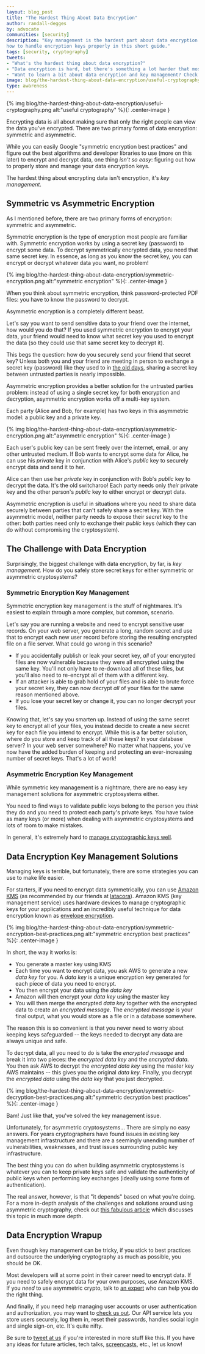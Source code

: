```yaml
---
layout: blog_post
title: "The Hardest Thing About Data Encryption"
author: randall-degges
by: advocate
communities: [security]
description: "Key management is the hardest part about data encryption. Learn
how to handle encryption keys properly in this short guide."
tags: [security, cryptography]
tweets:
- "What's the hardest thing about data encryption?"
- "Data encryption is hard, but there's something a lot harder that most developers don't consider:"
- "Want to learn a bit about data encryption and key management? Check out our short post on the subject."
image: blog/the-hardest-thing-about-data-encryption/useful-cryptography.png
type: awareness
---
```


{% img blog/the-hardest-thing-about-data-encryption/useful-cryptography.png alt:"useful cryptography" %}{: .center-image }

Encrypting data is all about making sure that only the right people can view the data you've encrypted. There are two primary forms of data encryption: symmetric and asymmetric.

While you can easily Google "symmetric encryption best practices" and figure out the best algorithms and developer libraries to use (more on this later) to encrypt and decrypt data, one thing *isn't so easy*: figuring out how to properly store and manage your data encryption keys.

The hardest thing about encrypting data isn't encryption, it's *key management*.

## Symmetric vs Asymmetric Encryption

As I mentioned before, there are two primary forms of encryption: symmetric and asymmetric.

Symmetric encryption is the type of encryption most people are familiar with. Symmetric encryption works by using a secret key (password) to encrypt some data. To decrypt symmetrically encrypted data, you need that same secret key. In essence, as long as you know the secret key, you can encrypt or decrypt whatever data you want, no problem!

{% img blog/the-hardest-thing-about-data-encryption/symmetric-encryption.png alt:"symmetric encryption" %}{: .center-image }

When you think about symmetric encryption, think password-protected PDF files: you have to know the password to decrypt.

Asymmetric encryption is a completely different beast.

Let's say you want to send sensitive data to your friend over the internet, how would you do that? If you used symmetric encryption to encrypt your data, your friend would need to know what secret key you used to encrypt the data (so they could use that same secret key to decrypt it).

This begs the question: how do you securely send your friend that secret key? Unless both you and your friend are meeting in person to exchange a secret key (password) like they used to in [the old days](https://en.wikipedia.org/wiki/Gilbert_Vernam), sharing a secret key between untrusted parties is nearly impossible. 

Asymmetric encryption provides a better solution for the untrusted parties problem: instead of using a single secret key for both encryption and decryption, asymmetric encryption works off a multi-key system.

Each party (Alice and Bob, for example) has two keys in this asymmetric model: a public key and a private key.

{% img blog/the-hardest-thing-about-data-encryption/asymmetric-encryption.png alt:"asymmetric encryption" %}{: .center-image }

Each user's public key can be sent freely over the internet, email, or any other untrusted medium. If Bob wants to encrypt some data for Alice, he can use his *private* key in conjunction with Alice's *public* key to securely encrypt data and send it to her.

Alice can then use her *private* key in conjunction with Bob's *public* key to decrypt the data. It's the old switcharoo! Each party needs only *their* private key and the other person's *public* key to either encrypt or decrypt data.

Asymmetric encryption is useful in situations where you need to share data securely between parties that can't safely share a secret key. With the asymmetric model, neither party needs to expose their *secret* key to the other: both parties need only to exchange their *public* keys (which they can do without compromising the cryptosystem).

## The Challenge with Data Encryption

Surprisingly, the biggest challenge with data encryption, by far, is *key management*. How do you safely store secret keys for either symmetric or asymmetric cryptosystems?

### Symmetric Encryption Key Management

Symmetric encryption key management is the stuff of nightmares. It's easiest to explain through a more complex, but common, scenario.

Let's say you are running a website and need to encrypt sensitive user records. On your web server, you generate a long, random secret and use that to encrypt each new user record before storing the resulting encrypted file on a file server. What could go wrong in this scenario?

- If you accidentally publish or leak your secret key, *all* of your encrypted files are now vulnerable because they were all encrypted using the same key. You'll not only have to re-download all of these files, but you'll also need to re-encrypt all of them with a different key.
- If an attacker is able to grab hold of your files and is able to brute force your secret key, they can now decrypt *all* of your files for the same reason mentioned above.
- If you lose your secret key or change it, you can no longer decrypt your files.

Knowing that, let's say you smarten up. Instead of using the same secret key to encrypt all of your files, you instead decide to create a new secret key for each file you intend to encrypt. While this is a far better solution, where do you store and keep track of all these keys? In your database server? In your web server somewhere? No matter what happens, you've now have the added burden of keeping and protecting an ever-increasing number of secret keys. That's a lot of work!

### Asymmetric Encryption Key Management

While symmetric key management is a nightmare, there are no easy key management solutions for asymmetric cryptosystems either.

You need to find ways to validate public keys belong to the person you *think* they do and you need to protect each party's private keys. You have twice as many keys (or more) when dealing with asymmetric cryptosystems and lots of room to make mistakes.

In general, it's extremely hard to [manage cryptographic keys well](https://latacora.micro.blog/2019/07/16/the-pgp-problem.html).

## Data Encryption Key Management Solutions

Managing keys is terrible, but fortunately, there are some strategies you can use to make life easier.

For starters, if you need to encrypt data symmetrically, you can use [Amazon KMS](https://aws.amazon.com/kms/) (as recommended by our friends at [ latacora](https://latacora.micro.blog/2018/04/03/cryptographic-right-answers.html)). Amazon KMS (key management service) uses hardware devices to manage cryptographic keys for your applications and an incredibly useful technique for data encryption known as [envelope encryption](https://docs.aws.amazon.com/kms/latest/developerguide/concepts.html#enveloping).

{% img blog/the-hardest-thing-about-data-encryption/symmetric-encryption-best-practices.png alt:"symmetric encryption best practices" %}{: .center-image }

In short, the way it works is:

- You generate a master key using KMS
- Each time you want to encrypt data, you ask AWS to generate a new *data key* for you. A *data key* is a unique encryption key generated for each piece of data you need to encrypt.
- You then encrypt your data using the *data key*
- Amazon will then encrypt your *data key* using the master key
- You will then merge the encrypted *data key* together with the encrypted data to create an *encrypted message*. The *encrypted message* is your final output, what you would store as a file or in a database somewhere.

The reason this is so convenient is that you never need to worry about keeping keys safeguarded -- the keys needed to decrypt any data are always unique and safe.

To decrypt data, all you need to do is take the *encrypted message* and break it into two pieces: the *encrypted data key* and the *encrypted data*. You then ask AWS to decrypt the *encrypted data key* using the master key AWS maintains -- this gives you the original *data key*. Finally, you decrypt the *encrypted data* using the *data key* that you just decrypted.

{% img blog/the-hardest-thing-about-data-encryption/symmetric-decryption-best-practices.png alt:"symmetric decryption best practices" %}{: .center-image }

Bam! Just like that, you've solved the key management issue.

Unfortunately, for asymmetric cryptosystems... There are simply no easy answers. For years cryptographers have found issues in existing key management infrastructure and there are a seemingly unending number of vulnerabilities, weaknesses, and trust issues surrounding public key infrastructure.

The best thing you can do when building asymmetric cryptosystems is whatever you can to keep private keys safe and validate the authenticity of public keys when performing key exchanges (ideally using some form of authentication).

The real answer, however, is that "it depends" based on what you're doing. For a more in-depth analysis of the challenges and solutions around using asymmetric cryptography, check out [this fabulous article](https://latacora.micro.blog/2019/07/16/the-pgp-problem.html#the-answers) which discusses this topic in much more depth.

## Data Encryption Wrapup

Even though key management can be tricky, if you stick to best practices and outsource the underlying cryptography as much as possible, you should be OK.

Most developers will at some point in their career need to encrypt data. If you need to safely encrypt data for your own purposes, use Amazon KMS. If you *need* to use asymmetric crypto, talk to [an expert](https://latacora.com/) who can help you do the right thing.

And finally, if you need help managing user accounts or user authentication and authorization, you may want to [check us out](https://developer.okta.com/). Our API service lets you store users securely, log them in, reset their passwords, handles social login and single sign-on, etc. It's quite nifty.

Be sure to [tweet at us](https://twitter.com/oktadev) if you're interested in more stuff like this. If you have any ideas for future articles, tech talks, [screencasts](https://www.youtube.com/c/oktadev), etc., let us know!
